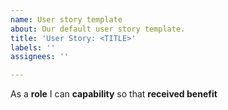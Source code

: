 ```yaml
---
name: User story template
about: Our default user story template.
title: 'User Story: <TITLE>'
labels: ''
assignees: ''

---
```


As a **role** I can **capability** so that **received benefit**

